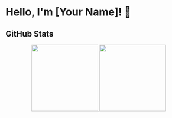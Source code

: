 # Hello, I'm [Your Name]! 👋

## GitHub Stats

<p align="center">
<a href="https://github.com/username">
  <img height="180em" src="https://github-readme-stats-eight-theta.vercel.app/api?username=username&show_icons=true&theme=algolia&include_all_commits=true&count_private=true"/>
  <img height="180em" src="https://github-readme-stats-eight-theta.vercel.app/api/top-langs/?username=username&layout=compact&langs_count=8&theme=algolia"/>
</a>
</p>

